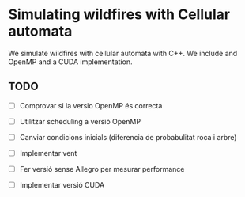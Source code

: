 # Simulating wildfires with Cellular automata
We simulate wildfires with cellular automata with C++. We include and OpenMP and a CUDA implementation.

## TODO

- [ ] Comprovar si la versio OpenMP és correcta
- [ ] Utilitzar scheduling a versió OpenMP
- [ ] Canviar condicions inicials (diferencia de probabulitat roca i arbre)
- [ ] Implementar vent
- [ ] Fer versió sense Allegro per mesurar performance
- [ ] Implementar versió CUDA

